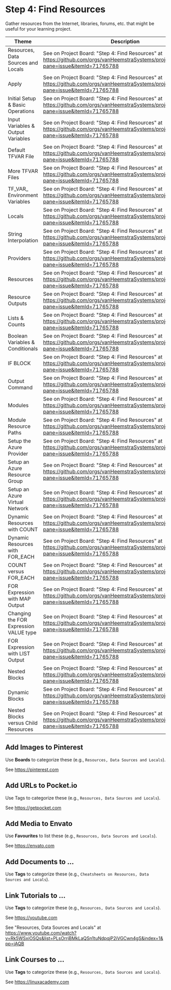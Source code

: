 # Step 4: Find Resources

Gather resources from the Internet, libraries, forums, etc. that might be useful for your learning project.

| Theme | Description |
| -- | -- |
| Resources, Data Sources and Locals | See on Project Board: "Step 4: Find Resources" at https://github.com/orgs/vanHeemstraSystems/projects/38/views/1?pane=issue&itemId=71765788 |
| Apply | See on Project Board: "Step 4: Find Resources" at https://github.com/orgs/vanHeemstraSystems/projects/38/views/1?pane=issue&itemId=71765788 |
| Initial Setup & Basic Operations | See on Project Board: "Step 4: Find Resources" at https://github.com/orgs/vanHeemstraSystems/projects/38/views/1?pane=issue&itemId=71765788 |
| Input Variables & Output Variables | See on Project Board: "Step 4: Find Resources" at https://github.com/orgs/vanHeemstraSystems/projects/38/views/1?pane=issue&itemId=71765788 |
| Default TFVAR File | See on Project Board: "Step 4: Find Resources" at https://github.com/orgs/vanHeemstraSystems/projects/38/views/1?pane=issue&itemId=71765788 |
| More TFVAR Files | See on Project Board: "Step 4: Find Resources" at https://github.com/orgs/vanHeemstraSystems/projects/38/views/1?pane=issue&itemId=71765788 |
| TF_VAR_ Environment Variables | See on Project Board: "Step 4: Find Resources" at https://github.com/orgs/vanHeemstraSystems/projects/38/views/1?pane=issue&itemId=71765788 |
| Locals | See on Project Board: "Step 4: Find Resources" at https://github.com/orgs/vanHeemstraSystems/projects/38/views/1?pane=issue&itemId=71765788 |
| String Interpolation | See on Project Board: "Step 4: Find Resources" at https://github.com/orgs/vanHeemstraSystems/projects/38/views/1?pane=issue&itemId=71765788 |
| Providers | See on Project Board: "Step 4: Find Resources" at https://github.com/orgs/vanHeemstraSystems/projects/38/views/1?pane=issue&itemId=71765788 |
| Resources | See on Project Board: "Step 4: Find Resources" at https://github.com/orgs/vanHeemstraSystems/projects/38/views/1?pane=issue&itemId=71765788 |
| Resource Outputs | See on Project Board: "Step 4: Find Resources" at https://github.com/orgs/vanHeemstraSystems/projects/38/views/1?pane=issue&itemId=71765788 |
| Lists & Counts | See on Project Board: "Step 4: Find Resources" at https://github.com/orgs/vanHeemstraSystems/projects/38/views/1?pane=issue&itemId=71765788 |
| Boolean Variables & Conditionals | See on Project Board: "Step 4: Find Resources" at https://github.com/orgs/vanHeemstraSystems/projects/38/views/1?pane=issue&itemId=71765788 |
| IF BLOCK | See on Project Board: "Step 4: Find Resources" at https://github.com/orgs/vanHeemstraSystems/projects/38/views/1?pane=issue&itemId=71765788 |
| Output Command | See on Project Board: "Step 4: Find Resources" at https://github.com/orgs/vanHeemstraSystems/projects/38/views/1?pane=issue&itemId=71765788 |
| Modules | See on Project Board: "Step 4: Find Resources" at https://github.com/orgs/vanHeemstraSystems/projects/38/views/1?pane=issue&itemId=71765788 |
| Module Resource Paths | See on Project Board: "Step 4: Find Resources" at https://github.com/orgs/vanHeemstraSystems/projects/38/views/1?pane=issue&itemId=71765788 |
| Setup the Azure Provider | See on Project Board: "Step 4: Find Resources" at https://github.com/orgs/vanHeemstraSystems/projects/38/views/1?pane=issue&itemId=71765788 |
| Setup an Azure Resource Group | See on Project Board: "Step 4: Find Resources" at https://github.com/orgs/vanHeemstraSystems/projects/38/views/1?pane=issue&itemId=71765788 |
| Setup an Azure Virtual Network | See on Project Board: "Step 4: Find Resources" at https://github.com/orgs/vanHeemstraSystems/projects/38/views/1?pane=issue&itemId=71765788 |
| Dynamic Resources with COUNT | See on Project Board: "Step 4: Find Resources" at https://github.com/orgs/vanHeemstraSystems/projects/38/views/1?pane=issue&itemId=71765788 |
| Dynamic Resources with FOR_EACH | See on Project Board: "Step 4: Find Resources" at https://github.com/orgs/vanHeemstraSystems/projects/38/views/1?pane=issue&itemId=71765788 |
| COUNT versus FOR_EACH | See on Project Board: "Step 4: Find Resources" at https://github.com/orgs/vanHeemstraSystems/projects/38/views/1?pane=issue&itemId=71765788 |
| FOR Expression with MAP Output | See on Project Board: "Step 4: Find Resources" at https://github.com/orgs/vanHeemstraSystems/projects/38/views/1?pane=issue&itemId=71765788 |
| Changing the FOR Expression VALUE type | See on Project Board: "Step 4: Find Resources" at https://github.com/orgs/vanHeemstraSystems/projects/38/views/1?pane=issue&itemId=71765788 |
| FOR Expression with LIST Output | See on Project Board: "Step 4: Find Resources" at https://github.com/orgs/vanHeemstraSystems/projects/38/views/1?pane=issue&itemId=71765788 |
| Nested Blocks | See on Project Board: "Step 4: Find Resources" at https://github.com/orgs/vanHeemstraSystems/projects/38/views/1?pane=issue&itemId=71765788 |
| Dynamic Blocks | See on Project Board: "Step 4: Find Resources" at https://github.com/orgs/vanHeemstraSystems/projects/38/views/1?pane=issue&itemId=71765788 |
| Nested Blocks versus Child Resources | See on Project Board: "Step 4: Find Resources" at https://github.com/orgs/vanHeemstraSystems/projects/38/views/1?pane=issue&itemId=71765788 |

## Add Images to Pinterest

Use **Boards** to categorize these (e.g., ```Resources, Data Sources and Locals```).

See https://pinterest.com

## Add URLs to Pocket.io

Use Tags to categorize these (e.g., ```Resources, Data Sources and Locals```).

See https://getpocket.com

## Add Media to Envato

Use **Favourites** to list these (e.g., ```Resources, Data Sources and Locals```).

See https://envato.com

## Add Documents to ...

Use **Tags** to categorize these (e.g., ```Cheatsheets on Resources, Data Sources and Locals```).

## Link Tutorials to ...

Use **Tags** to categorize these (e.g., ```Resources, Data Sources and Locals```).

See https://youtube.com

See "Resources, Data Sources and Locals" at https://www.youtube.com/watch?v=Rk5WSxiOSQs&list=PLsOrrjBMkLaQSn1tuNdpqjP2iVGCwn4gS&index=1&pp=iAQB

## Link Courses to ...

Use **Tags** to categorize these (e.g., ```Resources, Data Sources and Locals```).

See https://linuxacademy.com
